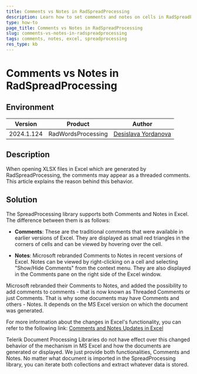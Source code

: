 ```yaml
---
title: Comments vs Notes in RadSpreadProcessing
description: Learn how to set comments and notes on cells in RadSpreadProcessing for Document Processing and understand the difference between Comments and Notes in Excel.
type: how-to
page_title: Comments vs Notes in RadSpreadProcessing
slug: comments-vs-notes-in-radspreadprocessing
tags: comments, notes, excel, spreadprocessing
res_type: kb
---
```

# Comments vs Notes in RadSpreadProcessing

## Environment

| Version | Product | Author | 
| --- | --- | ---- | 
| 2024.1.124 | RadWordsProcessing |[Desislava Yordanova](https://www.telerik.com/blogs/author/desislava-yordanova)| 

## Description
When opening XLSX files in Excel which are generated by RadSpreadProcessing, the comments may appear as a threaded comments. 
This article explains the reason behind this behavior.

## Solution

The SpreadProcessing library supports both Comments and Notes in Excel. The difference between them is as follows:

- **Comments**: These are the traditional comments that were available in earlier versions of Excel. They are displayed as small red triangles in the corners of cells and can be viewed by hovering over the cell.

- **Notes**: Microsoft rebranded Comments to Notes in recent versions of Excel. Notes can be viewed by right-clicking on a cell and selecting "Show/Hide Comments" from the context menu. They are also displayed in the Comments pane on the right side of the Excel window.

Microsoft rebranded their Comments to Notes, and added the possibility to add comments to comments - that is now known as Threaded Comments or just Comments. That is why some documents may have Comments and others - Notes. It depends on the MS Excel version on which the document was generated. 

For more information about the changes in Excel's functionality, you can refer to the following link: [Comments and Notes Updates in Excel](https://insider.microsoft365.com/en-us/blog/comments-and-notes-updates-in-excel-for-the-web)

Telerik Document Processing Libraries do not have effect over this changed behavior of the mechanism in MS Excel and how the documents are generated or displayed. We just provide both functionalities, Comments and Notes. No matter what document is imported in the SpreadProcessing library, you can iterate both collections and extract whatever data is stored.
